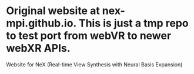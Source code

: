 # Original website at nex-mpi.github.io. This is just a tmp repo to test port from webVR to newer webXR APIs.
Website for NeX (Real-time View Synthesis with Neural Basis Expansion)

